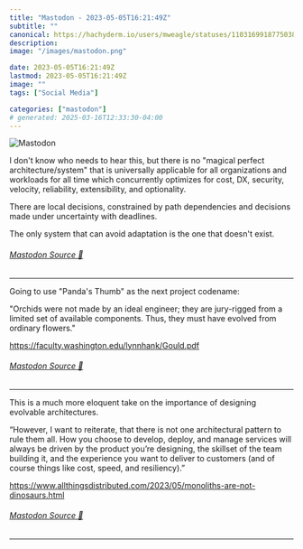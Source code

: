 ```yaml
---
title: "Mastodon - 2023-05-05T16:21:49Z"
subtitle: ""
canonical: https://hachyderm.io/users/mweagle/statuses/110316991877503859
description:
image: "/images/mastodon.png"

date: 2023-05-05T16:21:49Z
lastmod: 2023-05-05T16:21:49Z
image: ""
tags: ["Social Media"]

categories: ["mastodon"]
# generated: 2025-03-16T12:33:30-04:00
---
```

![Mastodon](/images/mastodon.png)

<p>I don&#39;t know who needs to hear this, but there is no &quot;magical perfect architecture/system&quot; that is universally applicable for all organizations and workloads for all time which concurrently optimizes for cost, DX, security, velocity, reliability, extensibility, and optionality. </p><p>There are local decisions, constrained by path dependencies and decisions made under uncertainty with deadlines.</p><p>The only system that can avoid adaptation is the one that doesn&#39;t exist.</p>


###### [Mastodon Source 🐘](https://hachyderm.io/@mweagle/110316991877503859)

___

<p>Going to use &quot;Panda&#39;s Thumb&quot; as the next project codename:</p><p>&quot;Orchids were not made by an ideal engineer; they are jury-rigged from a limited set of available components. Thus, they must have evolved from ordinary flowers.&quot;</p><p><a href="https://faculty.washington.edu/lynnhank/Gould.pdf" target="_blank" rel="nofollow noopener noreferrer" translate="no"><span class="invisible">https://</span><span class="ellipsis">faculty.washington.edu/lynnhan</span><span class="invisible">k/Gould.pdf</span></a></p>


###### [Mastodon Source 🐘](https://hachyderm.io/@mweagle/110317073715290402)

___

<p>This is a much more eloquent take on the importance of designing evolvable architectures.</p><p>“However, I want to reiterate, that there is not one architectural pattern to rule them all. How you choose to develop, deploy, and manage services will always be driven by the product you’re designing, the skillset of the team building it, and the experience you want to deliver to customers (and of course things like cost, speed, and resiliency).”</p><p><a href="https://www.allthingsdistributed.com/2023/05/monoliths-are-not-dinosaurs.html" target="_blank" rel="nofollow noopener noreferrer" translate="no"><span class="invisible">https://www.</span><span class="ellipsis">allthingsdistributed.com/2023/</span><span class="invisible">05/monoliths-are-not-dinosaurs.html</span></a></p>


###### [Mastodon Source 🐘](https://hachyderm.io/@mweagle/110318734925353272)

___
